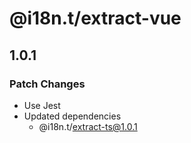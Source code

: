 # @i18n.t/extract-vue

## 1.0.1

### Patch Changes

- Use Jest
- Updated dependencies
  - @i18n.t/extract-ts@1.0.1
